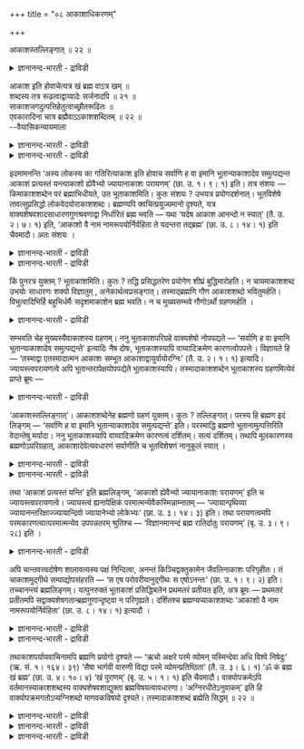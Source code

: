 +++
title = "०८ आकाशाधिकरणम्"

+++

आकाशस्तल्लिङ्गात् ॥ २२ ॥  
<details><summary>ज्ञानानन्द-भारती - द्राविडी</summary>

आगासस्तल्लिङ्गात् ॥ २२ ॥
</details>

आकाश इति होवाचेत्यत्र खं ब्रह्म वाऽत्र खम् ॥  
शब्दस्य तत्र रूढत्वाद्वाय्वादेः सर्जनादपि ॥ २१ ॥  
साकाशजगदुत्पत्तिहेतुत्वाच्छ्रौतरूढितः ॥  
एवकारादिना चात्र ब्रह्मैवाऽऽकाशशब्दितम् ॥ २२ ॥  
--वैयासिकन्यायमाला

<details><summary>ज्ञानानन्द-भारती - द्राविडी</summary>

आगासम् ऎऩ्ऱु सॊऩ्ऩार्" ऎऩ्ऱविडत्तिल् (वॆऱुम् पूद) आगासमा? अल्लदु पिरह्ममा? (आगासम् ऎऩ्ऱ) सप्तम् (वॆऱुम् पूद) आगासत्तिलेये (उलगत्तिल्) उऱुदिप्पट्टि रुप् पदिऩालुम्, वायु मुदलाऩदै स्रुष्टि सॆय्वदिऩालुम्, (वॆऱुम् पूद) आगासम् ताऩ्।
</details>

<details><summary>ज्ञानानन्द-भारती - द्राविडी</summary>

आगासमुळ्बड उलगत्तिऱ्कुक् कारणमायिरुप्पदि ऩालुम्, वेदत्तिल् (पिरह्मम् ऎऩ्ऱ अर्त्तत्तिल्) उऱुदिप् पट्टिरुप्पदिऩालुम्, (आगासत्तिलिरुन्दे, आगासमे ऎऩ्ऱु) “एव” ऎऩ्ऱदु मुदलियदिरुप्पदिऩालुम्, इङ्गे आगासम् ऎऩ्ऱ सप्तत्तिऩाल् सॊल्लप्पडुवदु पिरह्ममे ताऩ्।
</details>

इदमामनन्ति ‘अस्य लोकस्य का गतिरित्याकाश इति होवाच सर्वाणि ह वा इमानि भूतान्याकाशादेव समुत्पद्यन्त आकाशं प्रत्यस्तं यन्त्याकाशो ह्येवैभ्यो ज्यायानाकाशः परायणम्’ (छा. उ. १। ९। १) इति। तत्र संशयः — किमाकाशशब्देन परं ब्रह्माभिधीयते, उत भूताकाशमिति। कुतः संशयः ? उभयत्र प्रयोगदर्शनात्। भूतविशेषे तावत्सुप्रसिद्धो लोकवेदयोराकाशशब्दः। ब्रह्मण्यपि क्वचित्प्रयुज्यमानो दृश्यते, यत्र वाक्यशेषवशादसाधारणगुणश्रवणाद्वा निर्धारितं ब्रह्म भवति — यथा ‘यदेष आकाश आनन्दो न स्यात्’ (तै. उ. २। ७। १) इति, ‘आकाशो वै नाम नामरूपयोर्निर्वहिता ते यदन्तरा तद्ब्रह्म’ (छा. उ. ८। १४। १) इति चैवमादौ। अतः संशयः ।

<details><summary>ज्ञानानन्द-भारती - द्राविडी</summary>

(सान्दोक्यत्तिल् मुदलावदु अत्यायत्तिल् ‘इन्द लोगत्तिऱ्कु कदि ऎदु? आगासम्' ऎऩ्ऩुमिडत्तिल् आगासबदम् पूदागासत्तैक् कुऱिक्किऱदा, पिरह्मत्तै कुऱिक्किऱदा ऎऩ्ऱु सन्देहम्। उलगत्तिल् आगासबदम् पूदागासत्तैये कुऱिप्पदाग पिरसित्ति इरुप्पदालुम्, वायु मुदलियवऱ्ऱिऱ्कुक् कारणमायिरुप्पदालुम् इङ्गु पूदागासम् ताऩ् कुऱिप्पिडप्पडुगिऱदु ऎऩ्ऱु पूर्वबक्षम् आगासमे कारणम् ऎऩ्ऱुम् आगासम् मुदलाऩ ऎल्ला पूदङ्गळुक्कुम् कारणमॆऩ्ऱुम् मूल कारणत्तै कुऱिप् पदालुम् सुरुदियिल् आगासबदम् प्रह्मत्तै कुऱिप्पिडु वदाग पिरसित्ति इरुप्पदालुम् इङ्गु आगासबदत्ताल् कुऱिप्पिडप्पडुवदु पिरह्मम्दाऩ् ऎऩ्ऱु सित्तान्दम्)।
</details>

<details><summary>ज्ञानानन्द-भारती - द्राविडी</summary>

‘इन्द लोगत्तिऱ्कु पोक्कु ऎदु? ऎऩ्ऱु; आगासम् ऎऩ्ऱु सॊऩ्ऩार्। इन्द पूदङ्गळ् ऎल्लामे आगासत्ति लिरुन्दुदाऩे उण्डागिऩ्ऱऩ, आगासत्तिल् लयम् अडैगिऩ्ऱऩ, इवैगळैविड आगासम् पॆरिदल्लवा? आगासमे अडैय वेण्डिय इडम्' (सान् १-९-१) ऎऩ्ऱु इदु सॊल्लप्पट्टिरुक्किऱदु। अङ्गु आगासम् ऎऩ्ऱ सप्तत्तिऩाल् परबिरह्मम् सॊल्लप्पडुगिऱदा? अल्लदु, पूदमायुळ्ळ आगासमा? ऎऩ्ऱु सन्देहम्। एऩ् सन्देहम्? इरण्डिलुम् पिरयोगम् काणुवदाल्। कुऱिप्पिट्ट पूदत्तिलो लोगत्तिलुम् वेदत्तिलुम् आगास सप्तम् नऩ्गु पिरसित्तमायिरुक्किऱदु। सिल इडत्तिल् पिरह्मत्तिऩिडत्तिलुम् पिरयोगम् सॆय्यप् पडुवदाग काण्गिऱदु; अङ्गे पिऩ्ऩुळ्ळ वाक्कियत् तिऩाल्, विसेषमाऩ कुणम् सॊल्लप्पडुवदिऩाल् पिरह्मम् ऎऩ्ऱु तीर्माऩिक्कप्पडुगिऱदु। 'इन्द आगासमाऩ आऩन्दम् इल्लैयाऩाल्' (तैत्तिरीय २-७) ऎऩ्बदु पोलवुम्, “आगासम् ऎऩ्बदो नाम रूबङ्गळै एऱ्पडुत् तुवदु; अवैगळ् ऎन्द आगासत्तैक् काट्टिलुम् वेऱाग अदिल् कल्बिदमागवुळ्ळदो अदु पिरह्मम्" (सान्। ८-१४-१) ऎऩ्बदु, मुदलाऩदिल् आगैयाल् सन्देहम्।
</details>

किं पुनरत्र युक्तम् ? भूताकाशमिति। कुतः ? तद्धि प्रसिद्धतरेण प्रयोगेण शीघ्रं बुद्धिमारोहति। न चायमाकाशशब्द उभयोः साधारणः शक्यो विज्ञातुम् , अनेकार्थत्वप्रसङ्गात्। तस्माद्ब्रह्मणि गौण आकाशशब्दो भवितुमर्हति। विभुत्वादिभिर्हि बहुभिर्धर्मैः सदृशमाकाशेन ब्रह्म भवति। न च मुख्यसम्भवे गौणोऽर्थो ग्रहणमर्हति ।

<details><summary>ज्ञानानन्द-भारती - द्राविडी</summary>

पूर्वबक्षम्: इङ्गे ऎदु युक्तम्? पूदागासम् ऎऩ्ऱु। एऩ्? अदुवल्लवा मिगवुम् पिरसित्तमाऩ पिरयोगमिरुप् पदाल् सीक्किरमागप् पुत्तियिल् एऱुगिऱदु? इन्द आगासम् ऎऩ्ऱ सप्तम् इरण्डिऱ्कुम् पॊदु ऎऩ्ऱु अऱिन्दुगॊळ्ळ मुडियादु, पल अर्त्तङ्गळैयुडैय तॆऩ्ऱ तोषम् एऱ्पडुमाऩदिऩाल्। आगैयाल्, आगासम् ऎऩ्ऱ सप्तम् पिरह्मत्तिऩिडत्तिल् कौणमागत्ताऩ् इरुक्क मुडियुम्, वियाबगमायिरुक्कुम् तऩ्मै मुदलिय अनेगदर्मङ्गळिऩाल् आगासत्तुडऩ् सत्रुसमाग (पोलुळ्ळदाग) पिरह्मम् इरुक्कुम्। मुक्कियमाऩ अर्त्तमे सम्बविक्कुम्बोदु कौणमाऩ अर्त्तम् ऎडुत्तुक्कॊळ्ळत्तक्कदिल्लै। इङ्गेयो मुक्कियमाऩ आगासत्तैये ऎडुत्तुक् कॊळ्वदु सम्बविक्किऱदु।
</details>

सम्भवति चेह मुख्यस्यैवाकाशस्य ग्रहणम्। ननु भूताकाशपरिग्रहे वाक्यशेषो नोपपद्यते — ‘सर्वाणि ह वा इमानि भूतान्याकाशादेव समुत्पद्यन्ते’ इत्यादिः नैष दोषः, भूताकाशस्यापि वाय्वादिक्रमेण कारणत्वोपपत्तेः। विज्ञायते हि — ‘तस्माद्वा एतस्मादात्मन आकाशः सम्भूत आकाशाद्वायुर्वायोरग्निः’ (तै. उ. २। १। १) इत्यादि। ज्यायस्त्वपरायणत्वे अपि भूतान्तरापेक्षयोपपद्येते भूताकाशस्यापि। तस्मादाकाशशब्देन भूताकाशस्य ग्रहणमित्येवं प्राप्ते ब्रूमः —

<details><summary>ज्ञानानन्द-भारती - द्राविडी</summary>

पूदागासत्तै ऎडुत्तुक्कॊण्डाल् “इन्द ऎल्लाप् पूदङ्गळुम् आगासत्तिलिरुन्दे उण्डा किऩ्ऱऩ” ऎऩ्बदु मुदलाऩ पिऩ्ऩुळ्ळ वाक्कियम् पॊरुन्दादे, ऎऩ्ऱाल्, इदु तोषमिल्लै; पूदागासत्तिऱ्कुम् कूड वायु मुदलाऩ वरिसैयाग उळ्ळवैगळुक्कु कारणत्तऩ्मै पॊरुन्दुवदाल्। "अदे इन्द आत्माविलिरुन्दु आगासम् उण्डायिऱ्ऱु; आगासत्तिलिरुन्दु वायु; वायुविलिरुन्दु अक्ऩि” (तैत्तिरीय २-१) ऎऩ्बदु मुदलियदु अऱियप् पडुगिऱदल्लवा? पॆरिदाय् इरुक्कुम् तऩ्मै, मेलाऩ अडैयवेण्डिय इडमाय् इरुक्कुम् तऩ्मै, इवै इरण्डुम्गूड मऱ्ऱ पूदङ्गळै अबेक्षित्तुप् पूदागासत्तिऱ्कुम् पॊरुन्दक्कूडियवैदाऩ्। आगैयाल्, आगाससप्तत्तिऩाल् पूदागासत्तिऱ्के ऎडुप्पु, ऎऩ्ऱु।
</details>

‘आकाशस्तल्लिङ्गात्’। आकाशशब्देनेह ब्रह्मणो ग्रहणं युक्तम्। कुतः ? तल्लिङ्गात्। परस्य हि ब्रह्मण इदं लिङ्गम् — ‘सर्वाणि ह वा इमानि भूतान्याकाशादेव समुत्पद्यन्ते’ इति। परस्माद्धि ब्रह्मणो भूतानामुत्पत्तिरिति वेदान्तेषु मर्यादा। ननु भूताकाशस्यापि वाय्वादिक्रमेण कारणत्वं दर्शितम्। सत्यं दर्शितम्। तथापि मूलकारणस्य ब्रह्मणोऽपरिग्रहात्, आकाशादेवेत्यवधारणं सर्वाणीति च भूतविशेषणं नानुकूलं स्यात् ।

<details><summary>ज्ञानानन्द-भारती - द्राविडी</summary>

सित्तान्दम्: इव्विदम् वरुम् पोदु सॊल्गिऱोम्: ‘आगासम् अवरुडैय अडैयाळमिरुप्पदाल्' आगास सप्तत्तिऩाल् पिरह्मत्तै किरगिप्पदुदाऩ् युक्तम्। एऩ्? अवरुडैय अडैयाळमिरुप्पदाल्, 'इन्द ऎल्ला पूदङ्गळुम् आगासत्तिलिरुन्दे उण्डागिऩ्ऱऩ' ऎऩ्ऱ इन्द अडैयाळम् परबिरह्मत्तै सेर्न्ददल् लवा? परबिरह्मत्तिलिरुन्दुदाऩे पूदङ्गळिऩ् उत्पत्ति ऎऩ्बदु उबनिषत्तुक्कळिऩ् मरियादै (कोट्पाडु)।
</details>

<details><summary>ज्ञानानन्द-भारती - द्राविडी</summary>

पूदागासत्तिऱ्कुम्, वायुमुदलिय वरिसैयाग कारणत्तऩ्मै काट्टप्पट्टदेयॆऩ्ऱाल्, वास्तवम्, काट्टप्पट्टदु; आऩालुम् मूल कारणमाऩ पिरह्मत्तै ऎडुत्तुक्कॊळ्ळाददिऩाल्, आगासत्तिलिरुन्दे ऎऩ्ऱु अऴुत्तुवदुम्, पूदङ्गळुक्कु अडैमॊऴियाग ‘ऎल्लाम्’ ऎऩ्ऱु सॊल्वदुम्, अऩुगूलमागादु।
</details>

तथा ‘आकाशं प्रत्यस्तं यन्ति’ इति ब्रह्मलिङ्गम्, ‘आकाशो ह्येवैभ्यो ज्यायानाकाशः परायणम्’ इति च ज्यायस्त्वपरायणत्वे। ज्यायस्त्वं ह्यनापेक्षिकं परमात्मन्येवैकस्मिन्नाम्नातम् — ‘ज्यायान्पृथिव्या ज्यायानन्तरिक्षाज्ज्यायान्दिवो ज्यायानेभ्यो लोकेभ्यः’ (छा. उ. ३। १४। ३) इति। तथा परायणत्वमपि परमकारणत्वात्परमात्मन्येव उपपन्नतरम् श्रुतिश्च — ‘विज्ञानमानन्दं ब्रह्म रातिर्दातुः परायणम्’ (बृ. उ. ३। ९। २८) इति ।

<details><summary>ज्ञानानन्द-भारती - द्राविडी</summary>

अप्पडिये ‘आगासत्तै अडैन्दुलयिक्किऩ्ऱऩ' ऎऩ्बदुम् पिरह्मत्तिऱ्कु लिङ्गम् (अडैयाळम्); 'इवै कळैविड आगासमे पॆरिदु; आगासम् परायणम् (अडैय वेण्डिय इडम्)' ऎऩ्ऱु मिगप्पॆरियदायिरुप्पदु परायणमायिरुप्पदु, इवै इरण्डुम् (पिरह्म लिङ्गम्) पॆरियदायिरुप्पदो, ऎदैयुम् ऎदिर्बारामल्, परमात्मा ऒऩ्ऱु विषयत्तिल्दाऩ् सॊल्लप्पडुगिऱदु- ‘पूमियै विडप्पॆरिदु,अन्दरिक्षत् तैविडप् पॆरियदु, त्युलोगत् तै विडप् पॆरिदु, इन्द लोगङ्गळैविडप् पॆरिदु', (सान् ३-१४-३) ऎऩ्ऱु अप्पडिये परायणमायिरुक्कुम् तऩ्मैयुम्, परमगारणमायिरुप्पदाल् परमात्मा विडत् तिल्दाऩ् नऩ्गु पॊरुन्दुम्। सुरुदियुम् विक्ञाऩम् आऩन्दम् पिरह्मम्, सॆल्वत्तै कॊडुप्पवरुक्कु परायणम्’ (पिरुहत् ३-२-२८) ऎऩ्ऱु इरुक्किऱदु।
</details>

अपि चान्तवत्त्वदोषेण शालावत्यस्य पक्षं निन्दित्वा, अनन्तं किञ्चिद्वक्तुकामेन जैवलिनाकाशः परिगृहीतः। तं चाकाशमुद्गीथे सम्पाद्योपसंहरति — ‘स एष परोवरीयानुद्गीथः स एषोऽनन्तः’ (छा. उ. १। ९। २) इति। तच्चानन्त्यं ब्रह्मलिङ्गम्। यत्पुनरुक्तं भूताकाशं प्रसिद्धिबलेन प्रथमतरं प्रतीयत इति, अत्र ब्रूमः — प्रथमतरं प्रतीतमपि सद्वाक्यशेषगतान्ब्रह्मगुणान्दृष्ट्वा न परिगृह्यते। दर्शितश्च ब्रह्मण्यप्याकाशशब्दः ‘आकाशो वै नाम नामरूपयोर्निर्वहिता’ (छा. उ. ८। १४। १) इत्यादौ ।

<details><summary>ज्ञानानन्द-भारती - द्राविडी</summary>

तविरवुम्, सालावत्यरुडैय पक्षत्तै मुडिवै युडैयदॆऩ्गिऱ तोषत्तिऩाल् निन्दित्तुविट्टु, मुडिविल्लाददाग ऒऩ्ऱै सॊल्ल उत्तेसिक्कुम् जैवलियिऩाल् आगासम् ऎडुत्तुक्कॊळ्ळप्पट्टदु। अन्द आगासत्तै उत्कीदत्तिल् सम्बादऩम् सॆय्दु, ‘अन्द इदु (आगासम्) मेलाऩदुम् उत्तममाऩदुमाऩ उत्कीदम् अन्द इदु मुडिवऱ्ऱदु' (सान् १-९-२) ऎऩ्ऱु मुडिक्किऱदु। अन्द मुडिवऱ्ऱ तऩ्मैयुम् पिरह्मलिङ्गम्।
</details>

<details><summary>ज्ञानानन्द-भारती - द्राविडी</summary>

पिरसित्तियिऩ् पलत्ताल् मुदलिलेये पूदागासम् मऩदिल् तोऩ्ऱुगिऱदु ऎऩ्ऱु ऎदु सॊल्लप्पट्टदो, अङ्गु सॊल्गिऱोम्; मुदलिलेये तोऩ्ऱुवदा यिरुन्दालुम् पिऩ् वाक्कियङ्गळिलुळ्ळ पिरह्म कुणङ्गळै पार्त्तबिऱगु ऎडुत्तुक्कॊळ्वदिल्लै। "आगासमे नाम रूबङ्गळै एऱ्पडुत्तुवदु” ऎऩ्बदु मुदलाऩदिल् आगास सप्तम् पिरह्मत्तिऩिडत्तिलुम् उण्डु ऎऩ्ऱुम् काट्टप्पट्टदु।
</details>

तथाकाशपर्यायवाचिनामपि ब्रह्मणि प्रयोगो दृश्यते — ‘ऋचो अक्षरे परमे व्योमन् यस्मिन्देवा अधि विश्वे निषेदुः’ (ऋ. सं. १। १६४। ३९) ‘सैषा भार्गवी वारुणी विद्या परमे व्योमन्प्रतिष्ठिता’ (तै. उ. ३। ६। १) ‘ॐ कं ब्रह्म खं ब्रह्म’ (छा. उ. ४। १०। ४) ‘खं पुराणम्’ (बृ. उ. ५। १। १) इति चैवमादौ। वाक्योपक्रमेऽपि वर्तमानस्याकाशशब्दस्य वाक्यशेषवशाद्युक्ता ब्रह्मविषयत्वावधारणा। ‘अग्निरधीतेऽनुवाकम्’ इति हि वाक्योपक्रमगतोऽप्यग्निशब्दो माणवकविषयो दृश्यते। तस्मादाकाशशब्दं ब्रह्मेति सिद्धम् ॥ २२ ॥

<details><summary>ज्ञानानन्द-भारती - द्राविडी</summary>

आगासम् ऎऩ्ऱ सप्तत्तिऱ्कुप् पदिलाग अदे अर्त्तत्तैच् चॊल्लुम् वार्त्तैगळुक्कुम्गूड पिरह्मत् तिऩिडत्तिल् पिरयोगम् काण्गिऱदु। अक्षरमाऩ परममाऩ इन्द व्योमाविल् (आगासत्तिल्) रुक्कुगळ् इरुक्किऩ्ऱऩ, इदिल् ऎल्ला तेवर्गळुम् विळङ्गु किऱार्गळ्”। (रुक्सम्हिदै १-१६४-३९), "अन्द इन्द पार्गवी वारुणी वित्या परममाऩ व्योमाविल् (आगासत्तिल्) निलैत् तिरुक्किऱदु" (तैत्तिरीय ३-६), "ओम् कम् (आऩन्दम्) पिरह्मम्, कम् (आगासम्) पिरह्मम्" (सान् ४-१०-४), 'कम् पुराणम्' (पिरुहत् ५-१) ऎऩ्बदु मुदलाऩदिल्।
</details>

<details><summary>ज्ञानानन्द-भारती - द्राविडी</summary>

वाक्कियत्तिऩ् आरम्बत्तिले इरुन्दालुम् आगास सप्तत्तिऱ्कु पिऩ्ऩुळ्ळ वाक्कियत्तिऩ् वसत्तिऩाल् पिरह्मत्तै विषयमायुडैय तऩ्मै तीर्माऩप् पडुगिऱदु। ‘अक्ऩि अऩुवागत्तै अत्ययऩम् सॆय्गिऱाऩ्’ ऎऩ्ऱ वाक्कियत्तिऩ् आरम्बत्तिलुळ्ळ अक्ऩि ऎऩ्ऱ सप्तमुम् माणवऩै विषयमायुळ्ळ तॆऩ्ऱु तॆरिगिऱदु अल्लवा?
</details>

<details><summary>ज्ञानानन्द-भारती - द्राविडी</summary>

आगैयाल् आगाससप्तत्तिऩाल् सॊल्लप्पडुवदु पिरह्मम् ऎऩ्ऱु सित्तम्।
</details>

